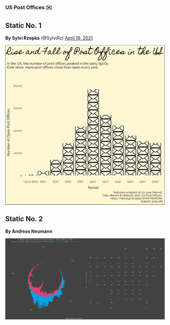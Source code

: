 ### US Post Offices ✉️

## Static No. 1

**By Sylvi Rzepka** (@SylviRz)
<a href="https://twitter.com/SylviRz/status/1384223728960110601"> April
19, 2021 </a>

![](README_files/figure-gfm/sylvi-rzepka.jpg)<!-- -->


## Static No. 2

**By Andreas Neumann**

![](https://github.com/anneumann1/CorrelAid/blob/master/US%20Post-Offices/Rplot12.png)
